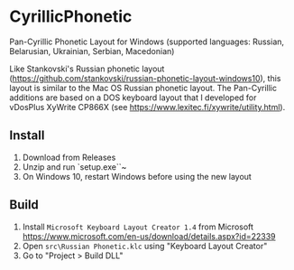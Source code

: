# CyrillicPhonetic
Pan-Cyrillic Phonetic Layout for Windows (supported languages: Russian, Belarusian, Ukrainian, Serbian, Macedonian)

Like Stankovski's Russian phonetic layout (https://github.com/stankovski/russian-phonetic-layout-windows10), this layout is similar to the Mac OS Russian phonetic layout. The Pan-Cyrillic additions are based on a DOS keyboard layout that I developed for vDosPlus XyWrite CP866X (see https://www.lexitec.fi/xywrite/utility.html).

## Install

1. Download from Releases
2. Unzip and run `setup.exe``~
3. On Windows 10, restart Windows before using the new layout

## Build

1. Install `Microsoft Keyboard Layout Creator 1.4` from Microsoft https://www.microsoft.com/en-us/download/details.aspx?id=22339
2. Open `src\Russian Phonetic.klc` using "Keyboard Layout Creator"
3. Go to "Project > Build DLL"
